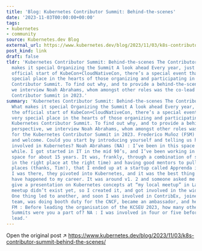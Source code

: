 ```yaml
---
title: 'Blog: Kubernetes Contributor Summit: Behind-the-scenes'
date: '2023-11-03T00:00:00+00:00'
tags:
- kubernetes
- community
source: Kubernetes.dev Blog
external_url: https://www.kubernetes.dev/blog/2023/11/03/k8s-contributor-summit-behind-the-scenes/
post_kind: link
draft: false
tldr: 'Kubernetes Contributor Summit: Behind-the-scenes The Contributor Summit What
  makes it special Organizing the Summit A look ahead Every year, just before the
  official start of KubeCon+CloudNativeCon, there’s a special event that has a very
  special place in the hearts of those organizing and participating in it: the Kubernetes
  Contributor Summit. To find out why, and to provide a behind-the-scenes perspective,
  we interview Noah Abrahams, whom amongst other roles was the co-lead for the Kubernetes
  Contributor Summit in 2023.'
summary: 'Kubernetes Contributor Summit: Behind-the-scenes The Contributor Summit
  What makes it special Organizing the Summit A look ahead Every year, just before
  the official start of KubeCon+CloudNativeCon, there’s a special event that has a
  very special place in the hearts of those organizing and participating in it: the
  Kubernetes Contributor Summit. To find out why, and to provide a behind-the-scenes
  perspective, we interview Noah Abrahams, whom amongst other roles was the co-lead
  for the Kubernetes Contributor Summit in 2023. Frederico Muñoz (FSM) : Hello Noah,
  and welcome. Could you start by introducing yourself and telling us how you got
  involved in Kubernetes? Noah Abrahams (NA) : I’ve been in this space for quite a
  while. I got started in IT in the mid 90’s, and I’ve been working in the “Cloud”
  space for about 15 years. It was, frankly, through a combination of sheer luck (being
  in the right place at the right time) and having good mentors to pull me into those
  places (thanks, Tim!), that I ended up at a startup called Apprenda in 2016. While
  I was there, they pivoted into Kubernetes, and it was the best thing that could
  have happened to my career. It was around v1. 2 and someone asked me if I could
  give a presentation on Kubernetes concepts at “my local meetup” in Las Vegas. The
  meetup didn’t exist yet, so I created it, and got involved in the wider community.
  One thing led to another, and soon I was involved in ContribEx, joined the release
  team, was doing booth duty for the CNCF, became an ambassador, and here we are today.
  FM : Before leading the organisation of the KCSEU 2023, how many other Contributor
  Summits were you a part of? NA : I was involved in four or five before taking the
  lead.'
---
```

Open the original post ↗ https://www.kubernetes.dev/blog/2023/11/03/k8s-contributor-summit-behind-the-scenes/

